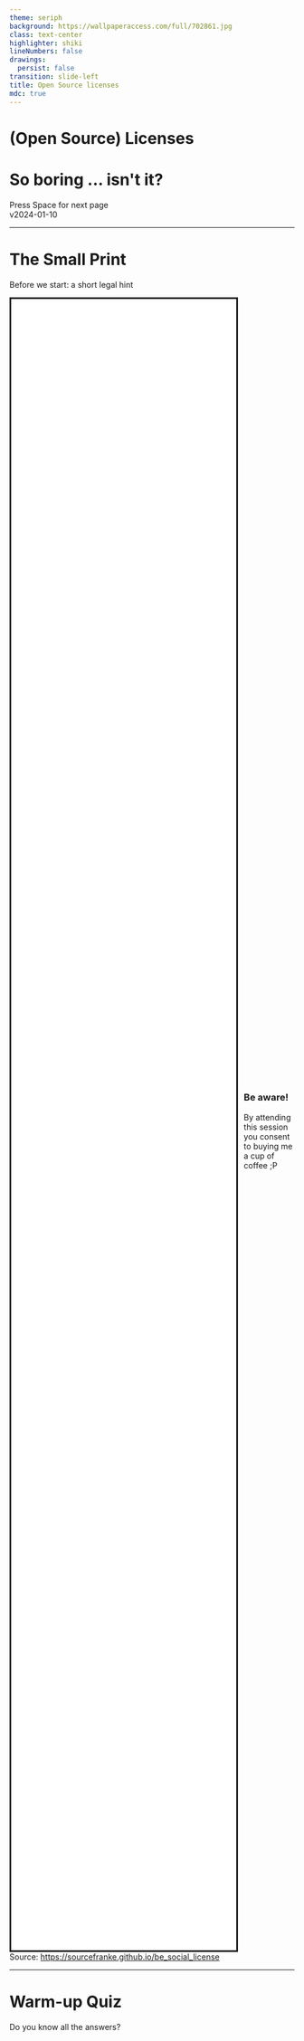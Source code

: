```yaml
---
theme: seriph
background: https://wallpaperaccess.com/full/702861.jpg
class: text-center
highlighter: shiki
lineNumbers: false
drawings:
  persist: false
transition: slide-left
title: Open Source licenses
mdc: true
---
```


# (Open Source) Licenses
# So boring ... isn't it?

<div class="pt-12">
  <span @click="$slidev.nav.next" class="px-2 py-1 rounded cursor-pointer" hover="bg-white bg-opacity-10">
    Press Space for next page <carbon:arrow-right class="inline"/>
  </span>
</div>

<div class="abs-br m-6 flex gap-2 items-baseline opacity-50">
    <span class="text-sm">v2024-01-10</span>
    <a href="https://github.com/sourcefranke/session_software_licenses" target="_blank" alt="GitHub"
        class="text-xl slidev-icon-btn !border-none !hover:text-white">
        <carbon-logo-github />
    </a>
</div>


---

# The Small Print
Before we start: a short legal hint

<div style="display: flex; justify-content: space-between; gap: 10px; height: 75%">
   <iframe style="width: 80%; border-style: solid; border-width: medium;" src="be_social_license.txt"></iframe>
 
   <div style="width: 18%; align-self: center;">
      <h3>Be aware!</h3>
      By attending this session you consent to buying me a cup of coffee ;P
   </div>
</div>

<div class="flex justify-end text-xs align-self-end mt-10">
    <span>Source: <a href="https://sourcefranke.github.io/be_social_license">https://sourcefranke.github.io/be_social_license</a></span>
</div>


---

# Warm-up Quiz
Do you know all the answers?

<div style="display: flex; justify-content: center; align-items: center; height: 75%">
    <ol>
        <li>How long have you been working at your company?</li>
        <li>When did you the last time read your employment contract?</li>
        <li>Without looking it up: what details can you remember from your employment contract? ... Don't tell us!</li>
    </ol>
</div>

---

# Why care about licenses?
Once upon a time in the Executive Suite

<div style="display: flex; justify-content: space-between; gap: 10px; height: 75%">
    <img src="/broadcom_vmware.png" style="width: 75%; border-style: solid; border-width: medium;" />
    <div style="width: 28%; align-self: center">
        <h3>VMware</h3>
        Developer of Spring Boot
        <br><br>
        Nothing spectacular at first sight, or?
    </div>
</div>

<div class="flex justify-end text-xs align-self-end mt-10">
    <span>Source: <a href="https://www.broadcom.com/blog/broadcom-announces-successful-acquisition-of-vmware">
        https://www.broadcom.com/blog/broadcom-announces-successful-acquisition-of-vmware
    </a></span>
</div>


---

# Why care about licenses? (2)
So what?

<br>

<div style="display: flex; justify-content: space-between; gap: 10px;">
    <img src="/broadcom_vmware_2.png" style="width: 60%; height: 60%; border-style: solid; border-width: medium;" />
    <div style="width: 38%; align-self: center">
        <h3>Turning the whole business inside out!</h3>
        Does that potentally lead to any unpleasant consequences for Spring Boot, too?
    </div>
</div>

<div class="flex justify-end text-xs align-self-end mt-30">
    <span>Source: <a href="https://rcpmag.com/articles/2023/12/13/broadcom-kills-vmware-perpetual-licenses.aspx">
        https://rcpmag.com/articles/2023/12/13/broadcom-kills-vmware-perpetual-licenses.aspx
    </a></span>
</div>


---

# What is a Software License?
Some short definition

<br>
<br>

<h3 style="border-style: solid; border-width: medium; padding: 5px;">
A software license is a document that provides legally binding guidelines for the use and distribution of software.

Software licenses typically provide end users with the right to one or more copies of the software without violating
copyrights. The license also defines the responsibilities of the parties entering into the license agreement and may
impose restrictions on how the software can be used.
</h3>

<div class="flex justify-end text-xs align-self-end mt-32">
    <span>Source: <a href="https://www.techtarget.com/searchcio/definition/software-license">
        https://www.techtarget.com/searchcio/definition/software-license
    </a></span>
</div>


---

# Let's have a closer look
Behind the scenes

<div style="display: flex; justify-content: space-between; background-color: white; padding: 10px">
    <img src="/angular.png" width="20%"/>
    <img src="/java.png" width="20%"/>
    <img src="/typescript.png" width="20%" />
    <img src="/spring-boot.png" width="20%"/>
</div>

Do you actually know about any license terms for tools you regularly use at work?


---

# Angular
MIT license

<div style="display: flex; justify-content: space-between; gap: 10px; height: 65%">
    <iframe style="width: 70%; border-style: solid; border-width: medium;" src="MIT.txt"></iframe>
    <div style="width: 28%; align-self: center">
        <h3>Pretty short, right?</h3>
        So much freedom!
    </div>
</div>

<div class="flex justify-end text-xs align-self-end mt-20">
    <span>Source: <a href="https://angular.io/license">
        https://angular.io/license
    </a></span>
</div>


---

# Java
It depends! \:-D

<br>
<div style="display: flex; flex-flow: row; justify-content: space-around;">
    <div style="width: 45%">
        <img src="/oracle.png" style="width: 100%; height: 50px" />
        <br>
        <ul>
            <li>Proprietary</li>
            <li>Acquired Sun Microsystems in 2010</li>
            <li>Oracle No-Fee Terms and Conditions License (NFTC, changed with JDK 17)</li>
        </ul>
    </div>
    <div style="width: 45%">
        <img src="/openjdk.png" style="width: 100%; height: 50px" />
        <br>
        <ul>
            <li>Open Source (starting with OpenJDK 7)</li>
            <li>Starting with OpenJDK 7 in 2006</li>
        </ul>
         => let's have a closer look
    </div>
</div>
<br>
<p style="text-align: center">
    So, there is not THAT ONE Java
</p>
<div class="flex justify-end text-xs align-self-end mt-25">
    <span>Source: <a href="https://www.oracle.com/downloads/licenses/no-fee-license.html">
        https://www.oracle.com/downloads/licenses/no-fee-license.html
    </a></span>
</div>


---

# Java - OpenJDK
GNU General Public License, Version 2 (GPLv2)

<div style="display: flex; justify-content: space-between; gap: 10px; height: 75%">
    <iframe style="width: 70%; border-style: solid; border-width: medium;" src="gpl-2.0.txt"></iframe>
    <div style="width: 28%; align-self: center">
        <h3>Point 2 b)</h3>
        If you copy parts of the source code, you have to take the license with you for your whole product!
        <br><br>
        So you never get out ouf there again ...
    </div>
</div>

<div class="flex justify-end text-xs align-self-end mt-10">
    <span>Source: <a href="https://github.com/openjdk/jdk">
        https://github.com/openjdk/jdk
    </a></span>
</div>


---

# Speaking of GPL
It definitely has some real impact!

<br>

<div style="display: flex; justify-content: space-between">
    <img src="/sfc_vizio_1.png" height="49%" width="49%" />
    <img src="/sfc_vizio_2.png" height="49%" width="49%" />
</div>

<div class="flex justify-end text-xs align-self-end mt-40">
    <div>
        Sources:
        <ul>
            <li><a href="https://www.zdnet.com/article/open-source-vizio-lawsuit-takes-an-ugly-turn/">
                https://www.zdnet.com/article/open-source-vizio-lawsuit-takes-an-ugly-turn/
            </a></li>
            <li><a href="https://www.zdnet.com/article/software-freedom-conservancy-wins-big-step-forward-for-open-source-rights/">
                https://www.zdnet.com/article/software-freedom-conservancy-wins-big-step-forward-for-open-source-rights/
            </a></li>
        </ul>
    </div>
</div>


---

# TypeScript & Spring Boot
Apache License, Version 2.0

<div style="display: flex; justify-content: space-between; gap: 10px; height: 60%">
    <iframe style="width: 70%; border-style: solid; border-width: medium;" src="apache.txt"></iframe>
    <div style="width: 28%; align-self: center">
        <h3>4. Redistribution</h3>
        Changed parts have to be declared, but are allowed to be licensed differently.
    </div>
</div>

<div class="flex justify-end text-xs align-self-end mt-15">
    <div>
        Sources:
        <ul>
            <li><a href="https://github.com/microsoft/TypeScript">
                https://github.com/microsoft/TypeScript
            </a></li>
            <li><a href="https://github.com/spring-projects/spring-boot">
                https://github.com/spring-projects/spring-boot
            </a></li>
        </ul>
    </div>
</div>


---
layout: end
---

# Read The F***ing Small Print (RTFSP)
I am really looking forward to drinking a lot of coffee ;-P
